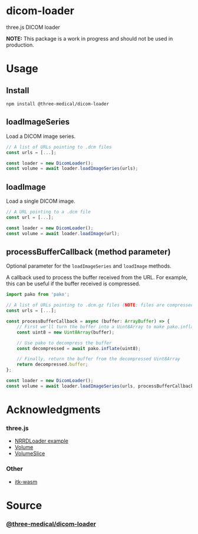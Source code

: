 # dicom-loader

three.js DICOM loader

**NOTE:** This package is a work in progress and should not be used in production.

# Usage

## Install

```
npm install @three-medical/dicom-loader
```

## loadImageSeries

Load a DICOM image series.

```typescript
// A list of URLs pointing to .dcm files
const urls = [...];

const loader = new DicomLoader();
const volume = await loader.loadImageSeries(urls);
```

## loadImage

Load a single DICOM image.

```typescript
// A URL pointing to a .dcm file
const url = [...];

const loader = new DicomLoader();
const volume = await loader.loadImage(url);
```

## processBufferCallback (method parameter)

Optional parameter for the `loadImageSeries` and `loadImage` methods.

A callback used to process the buffer received from the URL. For example, this can be useful if the buffer received is compressed.

```typescript
import pako from 'pako';

// A list of URLs pointing to .dcm.gz files (NOTE: files are compressed)
const urls = [...];

const processBufferCallback = async (buffer: ArrayBuffer) => {
	// First we'll turn the buffer into a Uint8Array to make pako.inflate happy
	const uint8 = new Uint8Array(buffer);

	// Use pako to decompress the buffer
	const decompressed = await pako.inflate(uint8);

	// Finally, return the buffer from the decompressed Uint8Array
	return decompressed.buffer;
};

const loader = new DicomLoader();
const volume = await loader.loadImageSeries(urls, processBufferCallback);
```

# Acknowledgments

### three.js

- [NRRDLoader example](https://github.com/mrdoob/three.js/blob/master/examples/jsm/loaders/NRRDLoader.js)
- [Volume](https://github.com/mrdoob/three.js/blob/master/examples/jsm/misc/Volume.js)
- [VolumeSlice](https://github.com/mrdoob/three.js/blob/master/examples/jsm/misc/VolumeSlice.js)

### Other

- [itk-wasm](https://github.com/InsightSoftwareConsortium/itk-wasm)

# Source

### [@three-medical/dicom-loader](https://github.com/ty-ler/three-medical/tree/master/packages/dicom-loader)
